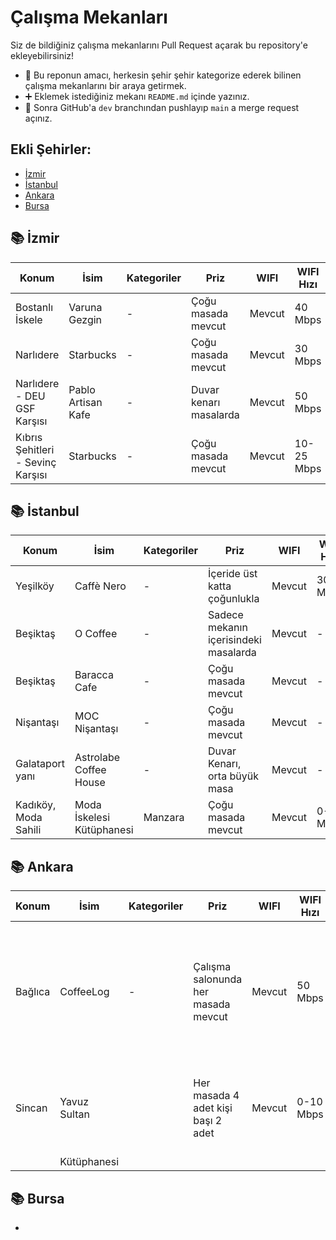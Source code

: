 # Çalışma Mekanları

Siz de bildiğiniz çalışma mekanlarını Pull Request açarak bu repository'e ekleyebilirsiniz!

* 🎯 Bu reponun amacı, herkesin şehir şehir kategorize ederek bilinen çalışma mekanlarını bir araya getirmek.
* ➕ Eklemek istediğiniz mekanı `README.md` içinde yazınız.
* 🔄 Sonra GitHub'a `dev` branchından pushlayıp `main` a merge request açınız.

## Ekli Şehirler:

- [İzmir](#izmir)
- [İstanbul](#istanbul)
- [Ankara](#ankara)
- [Bursa](#bursa)


## 📚 İzmir 

| Konum                             | İsim                | Kategoriler | Priz                   |   WIFI   |  WIFI Hızı  | Gürültü Seviyesi | Çalışma Saatleri | Instagram Adresi     |
|-----------------------------------|---------------------|-------------|------------------------|----------|-------------|------------------|------------------|----------------------|
| Bostanlı İskele                   | Varuna Gezgin       | -           | Çoğu masada mevcut     |  Mevcut  |     40 Mbps |       5/10       |   09:00 - 01:00  | @varunagezgin        |
| Narlıdere                         | Starbucks           | -           | Çoğu masada mevcut     |  Mevcut  |     30 Mbps |       2/10       |   09:00 - 14:00  | @starbucks_tr        |
| Narlıdere - DEU GSF Karşısı       | Pablo Artisan Kafe  | -           | Duvar kenarı masalarda |  Mevcut  |     50 Mbps |       2/10       |   09:00 - 21:00  | @pabloartisancoffee  |
| Kıbrıs Şehitleri - Sevinç Karşısı | Starbucks           | -           | Çoğu masada mevcut     |  Mevcut  |  10-25 Mbps |       7/10       |   08:00 - 22:00  | @starbucks_tr        |


## 📚 İstanbul 

| Konum                       | İsim                        | Kategoriler | Priz                                  |   WIFI   | WIFI Hızı  | Gürültü Seviyesi | Çalışma Saatleri | Instagram Adresi     | Harita                                |
|-----------------------------|-----------------------------|-------------|---------------------------------------|----------|------------|------------------|------------------|----------------------|---------------------------------------|
| Yeşilköy                    | Caffè Nero                  | -           | İçeride üst katta çoğunlukla          |  Mevcut  |    30 Mbps |       4/10       |   09:00 - 00:00  | @caffeneroturkiye    |                                       |
| Beşiktaş                    | O Coffee                    | -           | Sadece mekanın içerisindeki masalarda |  Mevcut  |          - |       6/10       |   10:00 - 01:00  | @ocoffeecompany      |                                       |
| Beşiktaş                    | Baracca Cafe                | -           | Çoğu masada mevcut                    |  Mevcut  |          - |       3/10       |   08:30 - 00:30  | -                    |                                       |
| Nişantaşı                   | MOC Nişantaşı               | -           | Çoğu masada mevcut                    |  Mevcut  |          - |       6/10       |   07:30 - 23:30  | @moc_coffeeofficial  |                                       |
| Galataport yanı             | Astrolabe Coffee House      | -           | Duvar Kenarı, orta büyük masa         |  Mevcut  |          - |       3/10       |   08:00 - 23:00  | @astrolabeturkey     |                                       |
| Kadıköy, Moda Sahili        | Moda İskelesi Kütüphanesi   | Manzara     | Çoğu masada mevcut                    |  Mevcut  |  0-10 Mbps |       3/10       |   09:00 - 22:00  | -                    | https://goo.gl/maps/FaCn4rzU51gGvjNv9 |


## 📚 Ankara 

| Konum   | İsim      | Kategoriler | Priz                                |   WIFI   | WIFI Hızı | Gürültü Seviyesi | Çalışma Saatleri | Instagram Adresi | Notlar |
|---------|-----------|-------------|-------------------------------------|----------|-----------|------------------|------------------|------------------|-------|
| Bağlıca | CoffeeLog | -           | Çalışma salonunda her masada mevcut |  Mevcut  | 50 Mbps   |      3/10        | 09:00 - 23:00    | @coffeelogtr     |   Çalışma için bulunan bir katı var, buradaki bilgiler bu çalışma katına özeldir      
| Sincan  | Yavuz Sultan|           | Her masada 4 adet kişi başı 2 adet  | Mevcut    | 0-10 Mbps |       2/10       | 08.30 - 00.00    |      -          |  Saat başı ücretsiz çay ve pazar günleri hariç         |         | Selim       |                                                                                                                                            18.00 da  ücretsiz çorba dağıtımı var 
|         | Kütüphanesi | 
               



## 📚 Bursa 

-

